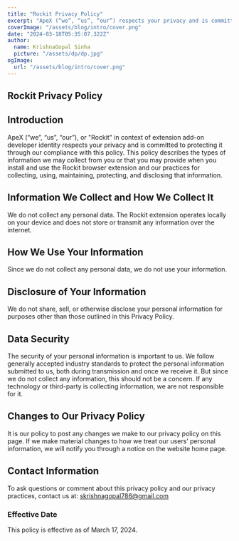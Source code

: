 ```yaml
---
title: "Rockit Privacy Policy"
excerpt: "ApeX (“we”, “us”, “our”) respects your privacy and is committed to protecting it through our compliance with this policy. We do not collect any personal data. The Rockit extension operates locally on your device and does not store or transmit any information over the internet."
coverImage: "/assets/blog/intro/cover.png"
date: "2024-03-18T05:35:07.322Z"
author:
  name: KrishnaGopal Sinha
  picture: "/assets/dp/dp.jpg"
ogImage:
  url: "/assets/blog/intro/cover.png"
---
```


## Rockit Privacy Policy

## Introduction

ApeX (“we”, “us”, “our”), or "Rockit" in context of extension add-on developer identity respects your privacy and is committed to protecting it through our compliance with this policy. This policy describes the types of information we may collect from you or that you may provide when you install and use the Rockit browser extension and our practices for collecting, using, maintaining, protecting, and disclosing that information.

## Information We Collect and How We Collect It

We do not collect any personal data. The Rockit extension operates locally on your device and does not store or transmit any information over the internet.

## How We Use Your Information

Since we do not collect any personal data, we do not use your information.

## Disclosure of Your Information

We do not share, sell, or otherwise disclose your personal information for purposes other than those outlined in this Privacy Policy.

## Data Security

The security of your personal information is important to us. We follow generally accepted industry standards to protect the personal information submitted to us, both during transmission and once we receive it. But since we do not collect any information, this should not be a concern. If any technology or third-party is collecting information, we are not responsible for it.

## Changes to Our Privacy Policy

It is our policy to post any changes we make to our privacy policy on this page. If we make material changes to how we treat our users’ personal information, we will notify you through a notice on the website home page.

## Contact Information

To ask questions or comment about this privacy policy and our privacy practices, contact us at: skrishnagopal786@gmail.com

### Effective Date

This policy is effective as of March 17, 2024.
